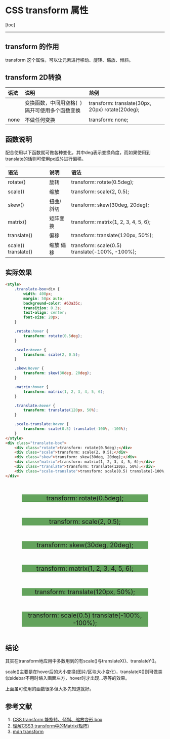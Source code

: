 <h1>CSS transform 属性</h1>

[toc]

---

## transform 的作用

transform 这个属性，可以让元素进行移动、旋转、缩放、倾斜。

## transform 2D转换

| 语法                 | 说明                                            | 范例                                            |
| :------------------- | :---------------------------------------------- | :---------------------------------------------- |
| <transform-function> | 变换函数，中间用空格(` `)隔开可使用多个函数变换 | transform: translate(30px, 20px) rotate(20deg); |
| none                 | 不做任何变换                                    | transform: none;                                |

## 函数说明

配合使用以下函数就可做各种变化，其中deg表示变换角度，而如果使用到translate的话则可使用px或%进行偏移。

| 语法                | 说明      | 语法                                           |
| :------------------ | :-------- | :--------------------------------------------- |
| rotate()            | 旋转      | transform: rotate(0.5deg);                     |
| scale()             | 缩放      | transform: scale(2, 0.5);                      |
| skew()              | 扭曲/斜切 | transform: skew(30deg, 20deg);                 |
| matrix()            | 矩阵变换  | transform: matrix(1, 2, 3, 4, 5, 6);           |
| translate()         | 偏移      | transform: translate(120px, 50%);              |
| scale() translate() | 缩放 偏移 | transform: scale(0.5) translate(-100%, -100%); |

## 实际效果

```html
<style>
    .translate-box>div {
        width: 400px;
        margin: 50px auto;
        background-color: #63a35c;
        transition: 0.3s;
        text-align: center;
        font-size: 20px;
    }

    .rotate:hover {
        transform: rotate(0.5deg);
    }

    .scale:hover {
        transform: scale(2, 0.5);
    }

    .skew:hover {
        transform: skew(30deg, 20deg);
    }

    .matrix:hover {
        transform: matrix(1, 2, 3, 4, 5, 6);
    }

    .translate:hover {
        transform: translate(120px, 50%);
    }

    .scale-translate:hover {
        transform: scale(0.5) translate(-100%, -100%);
    }
</style>
<div class="translate-box">
    <div class="rotate">transform: rotate(0.5deg);</div>
    <div class="scale">transform: scale(2, 0.5);</div>
    <div class="skew">transform: skew(30deg, 20deg);</div>
    <div class="matrix">transform: matrix(1, 2, 3, 4, 5, 6);</div>
    <div class="translate">transform: translate(120px, 50%);</div>
    <div class="scale-translate">transform: scale(0.5) translate(-100%, -100%);</div>
</div>
```

<style>
    .translate-box>div {
        width: 400px;
        margin: 50px auto;
        background-color: #63a35c;
        transition: 0.3s;
        text-align: center;
        font-size: 20px;
    }

    .rotate:hover {
        transform: rotate(0.5deg);
    }

    .scale:hover {
        transform: scale(2, 0.5);
    }

    .skew:hover {
        transform: skew(30deg, 20deg);
    }

    .matrix:hover {
        transform: matrix(1, 2, 3, 4, 5, 6);
    }

    .translate:hover {
        transform: translate(120px, 50%);
    }

    .scale-translate:hover {
        transform: scale(0.5) translate(-100%, -100%);
    }
</style>
<div class="translate-box">
    <div class="rotate">transform: rotate(0.5deg);</div>
    <div class="scale">transform: scale(2, 0.5);</div>
    <div class="skew">transform: skew(30deg, 20deg);</div>
    <div class="matrix">transform: matrix(1, 2, 3, 4, 5, 6);</div>
    <div class="translate">transform: translate(120px, 50%);</div>
    <div class="scale-translate">transform: scale(0.5) translate(-100%, -100%);</div>
</div>

## 结论

其实在transform地应用中多数用到的有scale()与translateX()、translateY()。

scale()主要是在hover后的大小变换(图片/区块大小变化)，translateX()则可做类似sidebar不用时缩入画面左方，hover时才出现...等等的效果。

上面虽可使用的函数很多但大多先知道就好。

<h2>参考文献</h2>

1. [CSS transform 能旋转、倾斜、缩放变形 box](https://boohover.pixnet.net/blog/post/35341387)
1. [理解CSS3 transform中的Matrix(矩阵)](https://www.zhangxinxu.com/wordpress/2012/06/css3-transform-matrix-%E7%9F%A9%E9%98%B5/)
2. [mdn transform](https://developer.mozilla.org/zh-CN/docs/Web/CSS/transform)
